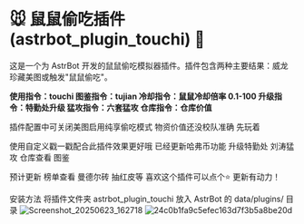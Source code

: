# 🐭 鼠鼠偷吃插件 (astrbot_plugin_touchi) 🎁

这是一个为 AstrBot 开发的鼠鼠偷吃模拟器插件。插件包含两种主要结果：威龙珍藏美图或触发"鼠鼠偷吃"。

**使用指令：touchi  图鉴指令：tujian 冷却指令：鼠鼠冷却倍率 0.1-100  升级指令：特勤处升级  猛攻指令：六套猛攻  仓库指令：仓库价值**

插件配置中可关闭美图启用纯享偷吃模式  物资价值还没校队准确 先玩着

使用自定义戳一戳配合此插件效果更好哦 已经更新哈弗币功能 升级特勤处 刘涛猛攻 仓库查看 图鉴  

预计更新 榜单查看 曼德尔砖 抽红皮等 喜欢这个插件可以点个⭐ 更新有动力！

安装方法
将插件文件夹 astrbot_plugin_touchi 放入 AstrBot 的 data/plugins/ 目录
![Screenshot_20250623_162718](https://github.com/user-attachments/assets/b2c0cc22-7d12-491e-bbf7-9955da949aa0)
![24c0b1fa9c5efec163d7f3b5a8be20d](https://github.com/user-attachments/assets/8719fb3b-2dc9-4608-9ef2-69e78df2c0ec)
